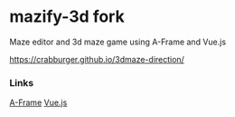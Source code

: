 # mazify-3d fork

Maze editor and 3d maze game using A-Frame and Vue.js

https://crabburger.github.io/3dmaze-direction/

### Links
[A-Frame](https://aframe.io/)
[Vue.js](https://vuejs.org/)
